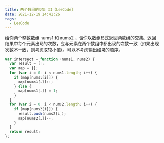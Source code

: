 ```yaml
---
title: 两个数组的交集 II【LeeCode】
date: 2021-12-19 14:41:26
tags:
  - LeeCode
---
```


给你两个整数数组 nums1 和 nums2 ，请你以数组形式返回两数组的交集。返回结果中每个元素出现的次数，应与元素在两个数组中都出现的次数一致（如果出现次数不一致，则考虑取较小值）。可以不考虑输出结果的顺序。

```js
var intersect = function (nums1, nums2) {
  var result = [];
  var map = {};
  for (var i = 0; i < nums1.length; i++) {
    if (map[nums1[i]]) {
      map[nums1[i]]++;
    } else {
      map[nums1[i]] = 1;
    }
  }
  for (var i = 0; i < nums2.length; i++) {
    if (map[nums2[i]]) {
      result.push(nums2[i]);
      map[nums2[i]]--;
    }
  }
  return result;
};
```
